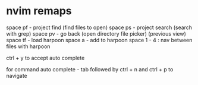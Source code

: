 
# nvim remaps 

space pf - project find (find files to open) 
space ps - project search (search with grep)
space pv - go back (open directory file picker) (previous view)
space tf - load harpoon 
space a - add to harpoon 
space 1 - 4 : nav between files with harpoon

ctrl + y to accept auto complete


for command auto complete - tab followed by ctrl + n and ctrl + p to navigate
